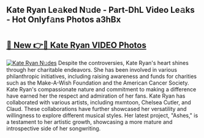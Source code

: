 ## Kate Ryan Le𝚊ked N𝚞de - Part-DhL Video Le𝚊ks - Hot Onlyf𝚊ns Photos a3hBx

# <h2><a href="http://ab19292.deff.icu/?id=Kate+Ryan">🔗 New 👉🔴 Kate Ryan VIDEO Photos</a></h2>

[![Kate Ryan N𝚞des](https://i.imgur.com/rIISA9y.gif)](http://ab19292.deff.icu/?id=Kate+Ryan)
Despite the controversies, Kate Ryan's heart shines through her charitable endeavors. She has been involved in various philanthropic initiatives, including raising awareness and funds for charities such as the Make-A-Wish Foundation and the American Cancer Society. Kate Ryan's compassionate nature and commitment to making a difference have earned her the respect and admiration of her fans. Kate Ryan has collaborated with various artists, including mxmtoon, Chelsea Cutler, and Claud. These collaborations have further showcased her versatility and willingness to explore different musical styles. Her latest project, "Ashes," is a testament to her artistic growth, showcasing a more mature and introspective side of her songwriting.
